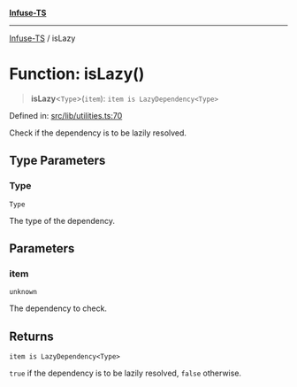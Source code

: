 [**Infuse-TS**](../README.md)

***

[Infuse-TS](../README.md) / isLazy

# Function: isLazy()

> **isLazy**\<`Type`\>(`item`): `item is LazyDependency<Type>`

Defined in: [src/lib/utilities.ts:70](https://github.com/D-Kay6/Infuse-TS/blob/2b827980e37dbd9518746d6b95150b5d8563c940/src/lib/utilities.ts#L70)

Check if the dependency is to be lazily resolved.

## Type Parameters

### Type

`Type`

The type of the dependency.

## Parameters

### item

`unknown`

The dependency to check.

## Returns

`item is LazyDependency<Type>`

`true` if the dependency is to be lazily resolved, `false` otherwise.
